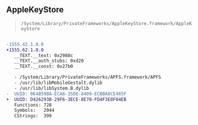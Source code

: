 ## AppleKeyStore

> `/System/Library/PrivateFrameworks/AppleKeyStore.framework/AppleKeyStore`

```diff

-1555.42.1.0.0
+1555.62.1.0.0
   __TEXT.__text: 0x2980c
   __TEXT.__auth_stubs: 0xd20
   __TEXT.__const: 0x27b0

   - /System/Library/PrivateFrameworks/APFS.framework/APFS
   - /usr/lib/libMobileGestalt.dylib
   - /usr/lib/libSystem.B.dylib
-  UUID: 064B59BA-ECA8-35DE-8409-ECBBA8CE485F
+  UUID: D426293B-29F6-3ECE-8E70-FD4F3E8F04EB
   Functions: 728
   Symbols:   2044
   CStrings:  399

```
